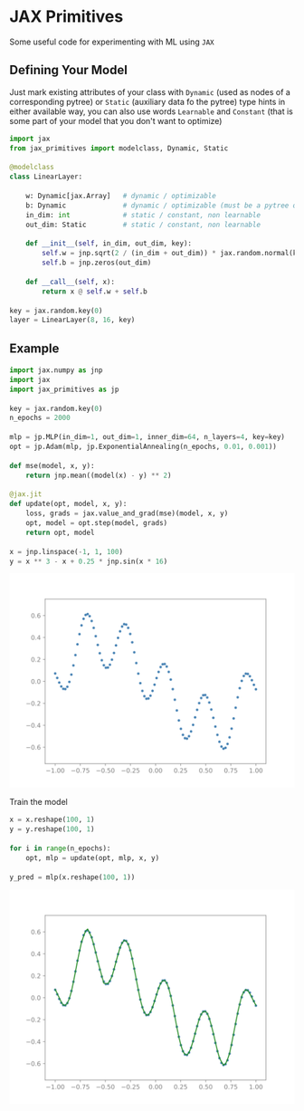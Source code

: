 # JAX Primitives

Some useful code for experimenting with ML using `JAX`

## Defining Your Model

Just mark existing attributes of your class with `Dynamic` (used as nodes of a corresponding pytree) or `Static` (auxiliary data fo the pytree) type hints in either available way, you can also use words `Learnable` and `Constant` (that is some part of your model that you don't want to optimize)

```python
import jax
from jax_primitives import modelclass, Dynamic, Static

@modelclass
class LinearLayer:

    w: Dynamic[jax.Array]   # dynamic / optimizable
    b: Dynamic              # dynamic / optimizable (must be a pytree or an array)
    in_dim: int             # static / constant, non learnable
    out_dim: Static         # static / constant, non learnable

    def __init__(self, in_dim, out_dim, key):
        self.w = jnp.sqrt(2 / (in_dim + out_dim)) * jax.random.normal(key, (in_dim, out_dim))
        self.b = jnp.zeros(out_dim)

    def __call__(self, x):
        return x @ self.w + self.b

key = jax.random.key(0)
layer = LinearLayer(8, 16, key)
```

## Example

```python
import jax.numpy as jnp
import jax
import jax_primitives as jp

key = jax.random.key(0)
n_epochs = 2000

mlp = jp.MLP(in_dim=1, out_dim=1, inner_dim=64, n_layers=4, key=key)
opt = jp.Adam(mlp, jp.ExponentialAnnealing(n_epochs, 0.01, 0.001))

def mse(model, x, y):
    return jnp.mean((model(x) - y) ** 2)

@jax.jit
def update(opt, model, x, y):
    loss, grads = jax.value_and_grad(mse)(model, x, y)
    opt, model = opt.step(model, grads)
    return opt, model

x = jnp.linspace(-1, 1, 100)
y = x ** 3 - x + 0.25 * jnp.sin(x * 16)
```

<p align="center">
  <img src="images/data.svg" alt="Input Data Plot"/>
</p>

Train the model
```python
x = x.reshape(100, 1)
y = y.reshape(100, 1)

for i in range(n_epochs):
    opt, mlp = update(opt, mlp, x, y)

y_pred = mlp(x.reshape(100, 1))
```

<p align="center">
  <img src="images/predictions.svg" alt="Predictions Plot"/>
</p>
